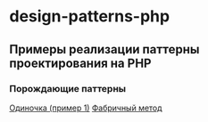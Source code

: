 # design-patterns-php
## Примеры реализации паттерны проектирования на PHP

### Порождающие паттерны

[Одиночка (пример 1)](https://github.com/annamuratov1987/design-patterns-php/blob/main/creational/singleton.php)
[Фабричный метод](https://github.com/annamuratov1987/design-patterns-php/blob/main/creational/factory_method.php)